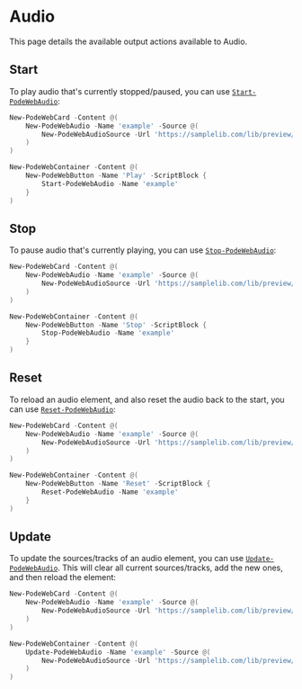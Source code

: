 # Audio

This page details the available output actions available to Audio.

## Start

To play audio that's currently stopped/paused, you can use [`Start-PodeWebAudio`](../../../Functions/Outputs/Start-PodeWebAudio):

```powershell
New-PodeWebCard -Content @(
    New-PodeWebAudio -Name 'example' -Source @(
        New-PodeWebAudioSource -Url 'https://samplelib.com/lib/preview/mp3/sample-6s.mp3'
    )
)

New-PodeWebContainer -Content @(
    New-PodeWebButton -Name 'Play' -ScriptBlock {
        Start-PodeWebAudio -Name 'example'
    }
)
```

## Stop

To pause audio that's currently playing, you can use [`Stop-PodeWebAudio`](../../../Functions/Outputs/Stop-PodeWebAudio):

```powershell
New-PodeWebCard -Content @(
    New-PodeWebAudio -Name 'example' -Source @(
        New-PodeWebAudioSource -Url 'https://samplelib.com/lib/preview/mp3/sample-6s.mp3'
    )
)

New-PodeWebContainer -Content @(
    New-PodeWebButton -Name 'Stop' -ScriptBlock {
        Stop-PodeWebAudio -Name 'example'
    }
)
```

## Reset

To reload an audio element, and also reset the audio back to the start, you can use [`Reset-PodeWebAudio`](../../../Functions/Outputs/Reset-PodeWebAudio):

```powershell
New-PodeWebCard -Content @(
    New-PodeWebAudio -Name 'example' -Source @(
        New-PodeWebAudioSource -Url 'https://samplelib.com/lib/preview/mp3/sample-6s.mp3'
    )
)

New-PodeWebContainer -Content @(
    New-PodeWebButton -Name 'Reset' -ScriptBlock {
        Reset-PodeWebAudio -Name 'example'
    }
)
```

## Update

To update the sources/tracks of an audio element, you can use [`Update-PodeWebAudio`](../../../Functions/Outputs/Update-PodeWebAudio). This will clear all current sources/tracks, add the new ones, and then reload the element:

```powershell
New-PodeWebCard -Content @(
    New-PodeWebAudio -Name 'example' -Source @(
        New-PodeWebAudioSource -Url 'https://samplelib.com/lib/preview/mp3/sample-6s.mp3'
    )
)

New-PodeWebContainer -Content @(
    Update-PodeWebAudio -Name 'example' -Source @(
        New-PodeWebAudioSource -Url 'https://samplelib.com/lib/preview/mp3/sample-9s.mp3'
    )
)
```
